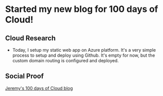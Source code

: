 <!-- This is a template you can use for quick progress days. It removes a lot of the steps we encourage you to share in the longer template 000-DAY-ARTICLE-LONG-TEMPLATE.MD-->

# Started my new blog for 100 days of Cloud!

## Cloud Research

- Today, I setup my static web app on Azure platform. It's a very simple process to setup and deploy using Github. It's empty for now, but the custom domain routing is configured and deployed.

## Social Proof

[Jeremy's 100 days of Cloud blog](www.jeremyfiel.com)
